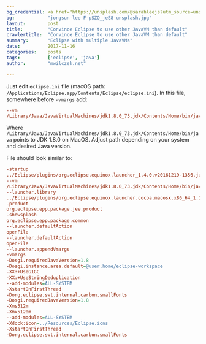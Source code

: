 ```yaml
---
bg_credential: <a href="https://unsplash.com/@sarahleejs?utm_source=unsplash&utm_medium=referral&utm_content=creditCopyText" target="_blank">Jongsun Lee</a> on <a href="https://unsplash.com/?utm_source=unsplash&utm_medium=referral&utm_content=creditCopyText" target="_blank">Unsplash</a>
bg:            "jongsun-lee-F-pSZO_jeE8-unsplash.jpg"
layout:        post
title:         "Convince Eclipse to use other JavaVM than default"
crawlertitle:  "Convince Eclipse to use other JavaVM than default"
summary:       "Eclipse with multiple JavaVMs"
date:          2017-11-16
categories:    posts
tags:          ['eclipse', 'java']
author:        "mwilczek.net"

---
```


Just edit `eclipse.ini` file (macOS path: `/Applications/Eclipse.app/Contents/Eclipse/eclipse.ini`). In this file, somewhere before `-vmargs` add:

```ini
--vm
/Library/Java/JavaVirtualMachines/jdk1.8.0_73.jdk/Contents/Home/bin/java
```

Where `/Library/Java/JavaVirtualMachines/jdk1.8.0_73.jdk/Contents/Home/bin/java` points to JDK 1.8.0 on MacOS.
Adjust path depending on your system and desired Java version.

File should look similar to:

```ini
-startup
../Eclipse/plugins/org.eclipse.equinox.launcher_1.4.0.v20161219-1356.jar
--vm
/Library/Java/JavaVirtualMachines/jdk1.8.0_73.jdk/Contents/Home/bin/java
--launcher.library
../Eclipse/plugins/org.eclipse.equinox.launcher.cocoa.macosx.x86_64_1.1.550.v20170928-1359
-product
org.eclipse.epp.package.jee.product
-showsplash
org.eclipse.epp.package.common
--launcher.defaultAction
openFile
--launcher.defaultAction
openFile
--launcher.appendVmargs
-vmargs
-Dosgi.requiredJavaVersion=1.8
-Dosgi.instance.area.default=@user.home/eclipse-workspace
-XX:+UseG1GC
-XX:+UseStringDeduplication
--add-modules=ALL-SYSTEM
-XstartOnFirstThread
-Dorg.eclipse.swt.internal.carbon.smallFonts
-Dosgi.requiredJavaVersion=1.8
-Xms512m
-Xmx5120m
--add-modules=ALL-SYSTEM
-Xdock:icon=../Resources/Eclipse.icns
-XstartOnFirstThread
-Dorg.eclipse.swt.internal.carbon.smallFonts
```
